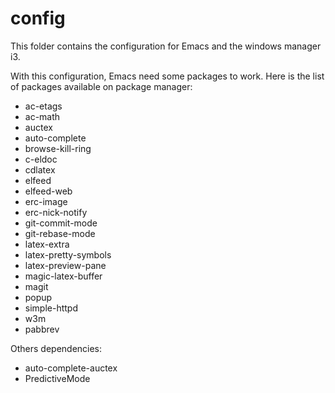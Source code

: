 config
======

This folder contains the configuration for Emacs and the windows manager i3.

With this configuration, Emacs need some packages to work.
Here is the list of packages available on package manager:
- ac-etags
- ac-math
- auctex
- auto-complete
- browse-kill-ring
- c-eldoc
- cdlatex
- elfeed
- elfeed-web
- erc-image
- erc-nick-notify
- git-commit-mode
- git-rebase-mode
- latex-extra
- latex-pretty-symbols
- latex-preview-pane
- magic-latex-buffer
- magit
- popup
- simple-httpd
- w3m
- pabbrev

Others dependencies:
- auto-complete-auctex
- PredictiveMode